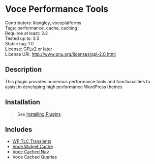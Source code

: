 Voce Performance Tools
==================

Contributors: klangley, voceplatforms  
Tags: performance, cache, caching  
Requires at least: 3.2  
Tested up to: 3.5  
Stable tag: 1.0  
License: GPLv2 or later  
License URI: http://www.gnu.org/licenses/gpl-2.0.html

## Description
This plugin provides numerous performance tools and functionalities to assist in developing high performance WordPress themes

## Installation
> See [Installing Plugins](http://codex.wordpress.org/Managing_Plugins#Installing_Plugins).

## Includes
* [WP TLC Transients](https://github.com/markjaquith/WP-TLC-Transients)
* [Voce Widget Cache](https://github.com/voceconnect/voce-widget-cache)
* [Voce Cached Nav](https://github.com/voceconnect/voce-cached-nav)
* Voce Cached Queries